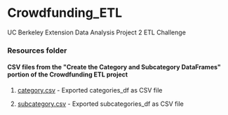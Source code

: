 # Crowdfunding_ETL
UC Berkeley Extension Data Analysis Project 2 ETL Challenge

### Resources folder

#### CSV files from the "Create the Category and Subcategory DataFrames" portion of the Crowdfunding ETL project 

1. [category.csv](https://github.com/rabellan/Crowdfunding_ETL/blob/main/Resources/subcategory.csv) - Exported categories_df as CSV file

2. [subcategory.csv](https://github.com/rabellan/Crowdfunding_ETL/blob/main/Resources/subcategory.csv) - Exported subcategories_df as CSV file